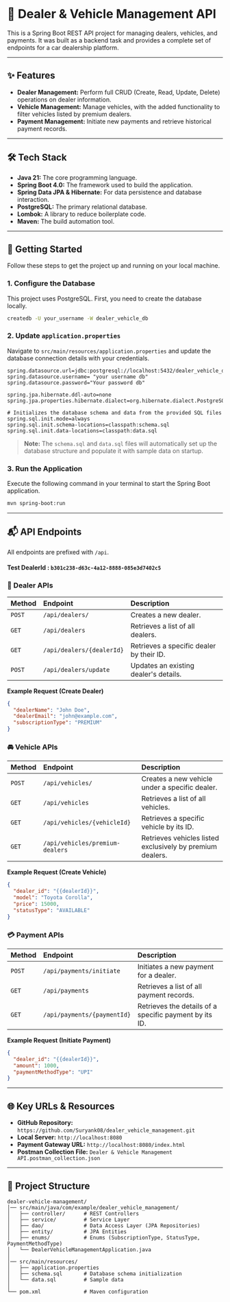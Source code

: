 
# 🚗 Dealer & Vehicle Management API

This is a Spring Boot REST API project for managing dealers, vehicles, and payments. It was built as a backend task and provides a complete set of endpoints for a car dealership platform.

---

## ✨ Features

* **Dealer Management:** Perform full CRUD (Create, Read, Update, Delete) operations on dealer information.
* **Vehicle Management:** Manage vehicles, with the added functionality to filter vehicles listed by premium dealers.
* **Payment Management:** Initiate new payments and retrieve historical payment records.

---

## 🛠️ Tech Stack

* **Java 21:** The core programming language.
* **Spring Boot 4.0:** The framework used to build the application.
* **Spring Data JPA & Hibernate:** For data persistence and database interaction.
* **PostgreSQL:** The primary relational database.
* **Lombok:** A library to reduce boilerplate code.
* **Maven:** The build automation tool.

---

## 🚀 Getting Started

Follow these steps to get the project up and running on your local machine.

### 1. Configure the Database

This project uses PostgreSQL. First, you need to create the database locally.

```bash
createdb -U your_username -W dealer_vehicle_db
````

### 2\. Update `application.properties`

Navigate to `src/main/resources/application.properties` and update the database connection details with your credentials.

```properties
spring.datasource.url=jdbc:postgresql://localhost:5432/dealer_vehicle_db
spring.datasource.username= "your username db"
spring.datasource.password="Your password db"

spring.jpa.hibernate.ddl-auto=none
spring.jpa.properties.hibernate.dialect=org.hibernate.dialect.PostgreSQLDialect

# Initializes the database schema and data from the provided SQL files
spring.sql.init.mode=always
spring.sql.init.schema-locations=classpath:schema.sql
spring.sql.init.data-locations=classpath:data.sql
```

> **Note:** The `schema.sql` and `data.sql` files will automatically set up the database structure and populate it with sample data on startup.

### 3\. Run the Application

Execute the following command in your terminal to start the Spring Boot application.

```bash
mvn spring-boot:run
```

-----

## 📬 API Endpoints

All endpoints are prefixed with `/api`.
#### Test DealerId : `b301c238-d63c-4a12-8888-085e3d7402c5`
### 🧑 Dealer APIs

| Method | Endpoint | Description |
| :--- | :--- | :--- |
| `POST` | `/api/dealers/` | Creates a new dealer. |
| `GET` | `/api/dealers` | Retrieves a list of all dealers. |
| `GET` | `/api/dealers/{dealerId}` | Retrieves a specific dealer by their ID. |
| `POST` | `/api/dealers/update` | Updates an existing dealer's details. |

**Example Request (Create Dealer)**

```json
{
  "dealerName": "John Doe",
  "dealerEmail": "john@example.com",
  "subscriptionType": "PREMIUM"
}
```

### 🚘 Vehicle APIs

| Method | Endpoint | Description |
| :--- | :--- | :--- |
| `POST` | `/api/vehicles/` | Creates a new vehicle under a specific dealer. |
| `GET` | `/api/vehicles` | Retrieves a list of all vehicles. |
| `GET` | `/api/vehicles/{vehicleId}` | Retrieves a specific vehicle by its ID. |
| `GET` | `/api/vehicles/premium-dealers` | Retrieves vehicles listed exclusively by premium dealers. |

**Example Request (Create Vehicle)**

```json
{
  "dealer_id": "{{dealerId}}",
  "model": "Toyota Corolla",
  "price": 15000,
  "statusType": "AVAILABLE"
}
```

### 💳 Payment APIs

| Method | Endpoint | Description |
| :--- | :--- | :--- |
| `POST` | `/api/payments/initiate` | Initiates a new payment for a dealer. |
| `GET` | `/api/payments` | Retrieves a list of all payment records. |
| `GET` | `/api/payments/{paymentId}` | Retrieves the details of a specific payment by its ID. |

**Example Request (Initiate Payment)**

```json
{
  "dealer_id": "{{dealerId}}",
  "amount": 1000,
  "paymentMethodType": "UPI"
}
```

-----

## 🌐 Key URLs & Resources

  * **GitHub Repository:** `https://github.com/Suryank08/dealer_vehicle_management.git`
  * **Local Server:** `http://localhost:8080`
  * **Payment Gateway URL:** `http://localhost:8080/index.html`
  * **Postman Collection File:** `Dealer & Vehicle Management API.postman_collection.json`

-----

## 📂 Project Structure

```
dealer-vehicle-management/
│── src/main/java/com/example/dealer_vehicle_management/
│   ├── controller/      # REST Controllers
│   ├── service/         # Service Layer
│   ├── dao/             # Data Access Layer (JPA Repositories)
│   ├── entity/          # JPA Entities
│   ├── enums/           # Enums (SubscriptionType, StatusType, PaymentMethodType)
│   └── DealerVehicleManagementApplication.java
│
│── src/main/resources/
│   ├── application.properties
│   ├── schema.sql       # Database schema initialization
│   └── data.sql         # Sample data
│
└── pom.xml              # Maven configuration
